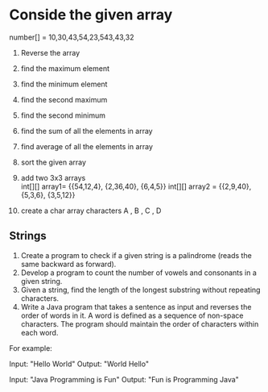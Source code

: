 
# Conside the given array
number[] = 10,30,43,54,23,543,43,32
1. Reverse the array
2. find the maximum element
3. find the minimum element
4. find the second maximum
5. find the second minimum
6. find the sum of all the elements in array
7. find average of all the elements in array
8. sort the given array

9. add two 3x3 arrays  
   int[][] array1= {{54,12,4}, {2,36,40}, {6,4,5}}
   int[][] array2 = {{2,9,40}, {5,3,6}, {3,5,12}}
10. create a char array
    characters A , B , C , D

## Strings

1. Create a program to check if a given string is a palindrome (reads the same backward as forward).
2. Develop a program to count the number of vowels and consonants in a given string.
3. Given a string, find the length of the longest substring without repeating characters.
4. Write a Java program that takes a sentence as input and reverses the order of words in it. A word is defined as a sequence of non-space characters. The program should maintain the order of characters within each word.

For example:

Input: "Hello World"
Output: "World Hello"

Input: "Java Programming is Fun"
Output: "Fun is Programming Java"